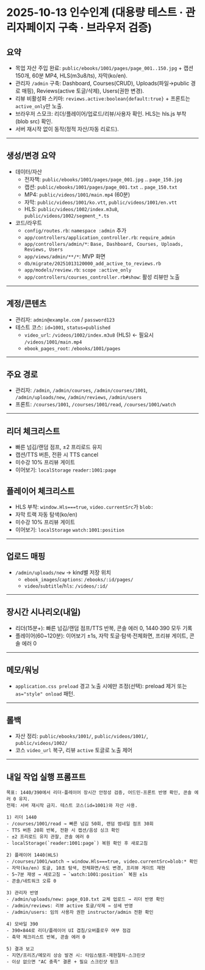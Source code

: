 # 2025-10-13 인수인계 (대용량 테스트 · 관리자페이지 구축 · 브라우저 검증)

## 요약
- 목업 자산 주입 완료: `public/ebooks/1001/pages/page_001..150.jpg` + 캡션 150개, 60분 MP4, HLS(m3u8/ts), 자막(ko/en).
- 관리자 `/admin` 구축: Dashboard, Courses(CRUD), Uploads(파일→public 경로 매핑), Reviews(active 토글/삭제), Users(권한 변경).
- 리뷰 비활성화 스키마: `reviews.active:boolean{default:true}` + 프론트는 `active_only`만 노출.
- 브라우저 스모크: 리더/플레이어/업로드/리뷰/사용자 확인. HLS는 hls.js 부착(blob src) 확인.
- 서버 재시작 없이 동작(정적 자산/자동 리로드).

---

## 생성/변경 요약
- 데이터/자산
  - 전자책: `public/ebooks/1001/pages/page_001.jpg` .. `page_150.jpg`
  - 캡션: `public/ebooks/1001/pages/page_001.txt` .. `page_150.txt`
  - MP4: `public/videos/1001/main.mp4` (60분)
  - 자막: `public/videos/1001/ko.vtt`, `public/videos/1001/en.vtt`
  - HLS: `public/videos/1002/index.m3u8`, `public/videos/1002/segment_*.ts`
- 코드/라우트
  - `config/routes.rb`: `namespace :admin` 추가
  - `app/controllers/application_controller.rb`: `require_admin`
  - `app/controllers/admin/*`: `Base, Dashboard, Courses, Uploads, Reviews, Users`
  - `app/views/admin/**/*`: MVP 화면
  - `db/migrate/20251013120000_add_active_to_reviews.rb`
  - `app/models/review.rb`: `scope :active_only`
  - `app/controllers/courses_controller.rb#show`: 활성 리뷰만 노출

---

## 계정/콘텐츠
- 관리자: `admin@example.com` / `password123`
- 테스트 코스: `id=1001`, `status=published`
  - `video_url`: `/videos/1002/index.m3u8` (HLS) ← 필요시 `/videos/1001/main.mp4`
  - `ebook_pages_root`: `/ebooks/1001/pages`

---

## 주요 경로
- 관리자: `/admin`, `/admin/courses`, `/admin/courses/1001`, `/admin/uploads/new`, `/admin/reviews`, `/admin/users`
- 프론트: `/courses/1001`, `/courses/1001/read`, `/courses/1001/watch`

---

## 리더 체크리스트
- 빠른 넘김/랜덤 점프, ±2 프리로드 유지
- 캡션/TTS 버튼, 전환 시 TTS cancel
- 미수강 10% 프리뷰 게이트
- 이어보기: `localStorage` `reader:1001:page`

## 플레이어 체크리스트
- HLS 부착: `window.Hls===true`, `video.currentSrc`가 `blob:`
- 자막 트랙 자동 탐색(ko/en)
- 미수강 10% 프리뷰 게이트
- 이어보기: `localStorage` `watch:1001:position`

---

## 업로드 매핑
- `/admin/uploads/new` → kind별 저장 위치
  - `ebook_images`/`captions`: `/ebooks/:id/pages/`
  - `video`/`subtitle`/`hls`: `/videos/:id/`

---

## 장시간 시나리오(내일)
- 리더(15분+): 빠른 넘김/랜덤 점프/TTS 반복, 콘솔 에러 0, 1440·390 모두 기록
- 플레이어(60~120분): 이어보기 ±1s, 자막 토글·탐색·전체화면, 프리뷰 게이트, 콘솔 에러 0

---

## 메모/워닝
- `application.css preload` 경고 노출 시에만 조정(선택): preload 제거 또는 `as="style" onload` 패턴.

---

## 롤백
- 자산 정리: `public/ebooks/1001/`, `public/videos/1001/`, `public/videos/1002/`
- 코스 `video_url` 복구, 리뷰 `active` 토글로 노출 제어

---

## 내일 작업 실행 프롬프트
```text
목표: 1440/390에서 리더·플레이어 장시간 안정성 검증, 어드민-프론트 반영 확인, 콘솔 에러 0 유지.
전제: 서버 재시작 금지. 테스트 코스(id=1001)와 자산 사용.

1) 리더 1440
- /courses/1001/read → 빠른 넘김 50회, 랜덤 썸네일 점프 30회
- TTS 버튼 20회 반복, 전환 시 캡션/음성 싱크 확인
- ±2 프리로드 유지 관찰, 콘솔 에러 0
- localStorage(`reader:1001:page`) 복원 확인 후 새로고침

2) 플레이어 1440(HLS)
- /courses/1001/watch → window.Hls===true, video.currentSrc=blob:* 확인
- 자막(ko/en) 토글, 10초 탐색, 전체화면/속도 변경, 프리뷰 게이트 재현
- 5~7분 재생 → 새로고침 → `watch:1001:position` 복원 ±1s
- 콘솔/네트워크 오류 0

3) 관리자 반영
- /admin/uploads/new: page_010.txt 교체 업로드 → 리더 반영 확인
- /admin/reviews: 리뷰 active 토글/삭제 → 상세 반영
- /admin/users: 임의 사용자 권한 instructor/admin 전환 확인

4) 모바일 390
- 390×844로 리더/플레이어 UI 겹침/오버플로우 여부 점검
- 축약 체크리스트 반복, 콘솔 에러 0

5) 결과 보고
- 지연/프리즈/메모리 상승 발견 시: 타임스탬프·재현절차·스크린샷
- 이상 없으면 "AC 충족" 결론 + 필요 스크린샷 링크
```
